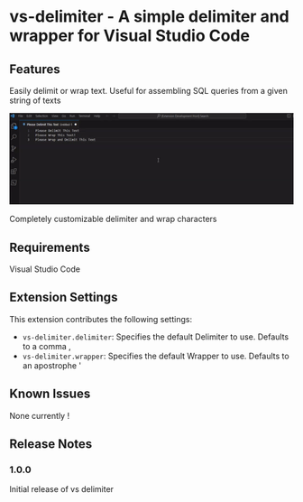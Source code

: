 # vs-delimiter - A simple delimiter and wrapper for Visual Studio Code

## Features
Easily delimit or wrap text.
Useful for assembling SQL queries from a given string of texts

![Delimit and Wrap Text Easily](media/showcase.gif)

Completely customizable delimiter and wrap characters

## Requirements

Visual Studio Code

## Extension Settings

This extension contributes the following settings:

* `vs-delimiter.delimiter`: Specifies the default Delimiter to use. Defaults to a comma ,
* `vs-delimiter.wrapper`: Specifies the default Wrapper to use. Defaults to an apostrophe '

## Known Issues

None currently ! 

## Release Notes
### 1.0.0

Initial release of vs delimiter
